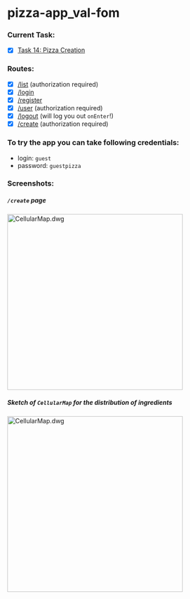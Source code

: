 # pizza-app_val-fom

### Current Task:

* [x] [Task 14: Pizza Creation](https://github.com/kottans/frontend/blob/master/test14.md)

### Routes:

* [x] [/list](https://kottans-frontend-2018.github.io/pizza-app_val-fom/dist/#/list) (authorization required)
* [x] [/login](https://kottans-frontend-2018.github.io/pizza-app_val-fom/dist/#/login)
* [x] [/register](https://kottans-frontend-2018.github.io/pizza-app_val-fom/dist/#/register)
* [x] [/user](https://kottans-frontend-2018.github.io/pizza-app_val-fom/dist/#/user) (authorization required)
* [x] [/logout](https://kottans-frontend-2018.github.io/pizza-app_val-fom/dist/#/logout) (will log you out `onEnter`!)
* [x] [/create](https://kottans-frontend-2018.github.io/pizza-app_val-fom/dist/#/create) (authorization required)

### To try the app you can take following credentials:

* login: `guest`
* password: `guestpizza`

### Screenshots:

##### `/create` page

<img src=https://monosnap.com/image/4y6L2ThR1c6YWAR9Qtds3HiWbiJNKP.png alt="CellularMap.dwg" width="400">

##### Sketch of `CellularMap` for the distribution of ingredients

<img src="https://monosnap.com/image/To9ZwEeVRmWKFElLQW0OC3A6JDhF7D.png" alt="CellularMap.dwg" width="400">
